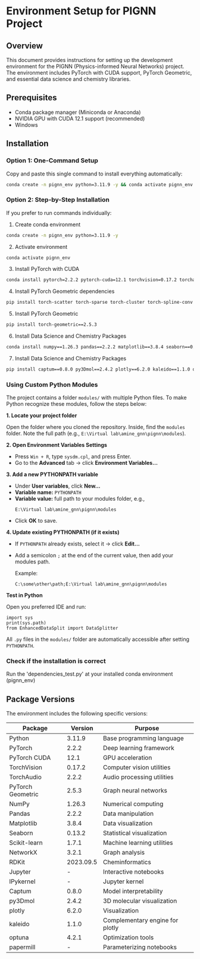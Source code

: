 # Environment Setup for PIGNN Project

## Overview

This document provides instructions for setting up the development environment for the PIGNN (Physics-informed Neural Networks) project. The environment includes PyTorch with CUDA support, PyTorch Geometric, and essential data science and chemistry libraries.

## Prerequisites

* Conda package manager (Miniconda or Anaconda)
* NVIDIA GPU with CUDA 12.1 support (recommended)
* Windows

## Installation

### Option 1: One-Command Setup

Copy and paste this single command to install everything automatically:

```bash
conda create -n pignn_env python=3.11.9 -y && conda activate pignn_env && conda install pytorch=2.2.2 pytorch-cuda=12.1 torchvision=0.17.2 torchaudio=2.2.2 -c pytorch -c nvidia -y && pip install torch-scatter torch-sparse torch-cluster torch-spline-conv -f https://data.pyg.org/whl/torch-2.2.2+cu121.html && pip install torch-geometric==2.5.3 && conda install numpy==1.26.3 pandas==2.2.2 matplotlib=3.8.4 seaborn=0.13.2 scikit-learn=1.7.1 networkx=3.2.1 rdkit=2023.09.5 jupyter ipykernel -c conda-forge -y && pip install captum==0.8.0 py3Dmol==2.4.2 plotly==6.2.0 kaleido==1.1.0 optuna==4.2.1 papermill
```

### Option 2: Step-by-Step Installation

If you prefer to run commands individually:

1. Create conda environment

```bash
conda create -n pignn_env python=3.11.9 -y
```

2. Activate environment

```bash
conda activate pignn_env
```

3. Install PyTorch with CUDA

```bash
conda install pytorch=2.2.2 pytorch-cuda=12.1 torchvision=0.17.2 torchaudio=2.2.2 -c pytorch -c nvidia -y
```

4. Install PyTorch Geometric dependencies

```bash
pip install torch-scatter torch-sparse torch-cluster torch-spline-conv -f https://data.pyg.org/whl/torch-2.2.2+cu121.html
```

5. Install PyTorch Geometric

```bash
pip install torch-geometric==2.5.3
```

6. Install Data Science and Chemistry Packages

```bash
conda install numpy==1.26.3 pandas==2.2.2 matplotlib==3.8.4 seaborn==0.13.2 plotly==6.2.0 scikit-learn==1.7.1 networkx==3.2.1 rdkit==2023.09.5 jupyter ipykernel -c conda-forge -y
```

7. Install Data Science and Chemistry Packages

```bash
pip install captum==0.8.0 py3Dmol==2.4.2 plotly==6.2.0 kaleido==1.1.0 optuna==4.2.1 papermill
```

### Using Custom Python Modules

The project contains a folder `modules/` with multiple Python files. To make Python recognize these modules, follow the steps below:

**1. Locate your project folder**

Open the folder where you cloned the repository. Inside, find the `modules` folder. Note the full path (e.g., `E:\Virtual lab\amine_gnn\pignn\modules`).

**2. Open Environment Variables Settings**

* Press `Win + R`, type `sysdm.cpl`, and press Enter.
* Go to the **Advanced** tab → click **Environment Variables…**

**3. Add a new PYTHONPATH variable**

* Under **User variables**, click **New…**
* **Variable name:** `PYTHONPATH`
* **Variable value:** full path to your modules folder, e.g.,
  ```
  E:\Virtual lab\amine_gnn\pignn\modules
  ```
* Click **OK** to save.

**4. Update existing PYTHONPATH (if it exists)**

* If `PYTHONPATH` already exists, select it → click **Edit…**
* Add a semicolon `;` at the end of the current value, then add your modules path.

  Example:

  ```
  C:\some\other\path;E:\Virtual lab\amine_gnn\pignn\modules
  ```

**Test in Python**

Open you preferred IDE and run:

```
import sys
print(sys.path)
from EnhancedDataSplit import DataSplitter
```

All `.py` files in the `modules/` folder are automatically accessible after setting `PYTHONPATH`.

### Check if the installation is correct

Run the 'dependencies_test.py' at your installed conda environment (pignn_env)

## Package Versions

The environment includes the following specific versions:

| Package           | Version   | Purpose                         |
| ----------------- | --------- | ------------------------------- |
| Python            | 3.11.9    | Base programming language       |
| PyTorch           | 2.2.2     | Deep learning framework         |
| PyTorch CUDA      | 12.1      | GPU acceleration                |
| TorchVision       | 0.17.2    | Computer vision utilities       |
| TorchAudio        | 2.2.2     | Audio processing utilities      |
| PyTorch Geometric | 2.5.3     | Graph neural networks           |
| NumPy             | 1.26.3    | Numerical computing             |
| Pandas            | 2.2.2     | Data manipulation               |
| Matplotlib        | 3.8.4     | Data visualization              |
| Seaborn           | 0.13.2    | Statistical visualization       |
| Scikit-learn      | 1.7.1     | Machine learning utilities      |
| NetworkX          | 3.2.1     | Graph analysis                  |
| RDKit             | 2023.09.5 | Cheminformatics                 |
| Jupyter           | -         | Interactive notebooks           |
| IPykernel         | -         | Jupyter kernel                  |
| Captum            | 0.8.0     | Model interpretability          |
| py3Dmol           | 2.4.2     | 3D molecular visualization      |
| plotly            | 6.2.0     | Visualization                   |
| kaleido           | 1.1.0     | Complementary engine for plotly |
| optuna            | 4.2.1     | Optimization tools              |
| papermill         | -         | Parameterizing notebooks        |
